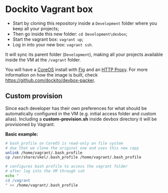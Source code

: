 # Dockito Vagrant box

* Start by cloning this repository inside a `Development` folder where you keep all your projects;
* Then go inside this new folder: `cd Development\devbox`;
* Start the vagrant box: `vagrant up`;
* Log in into your new box: `vagrant ssh`.

It will sync its parent folder (`Development`), making all your projects available inside the VM at the `/vagrant` folder.

You will have a [CoreOS](http://coreos.com/) install with [Fig](http://fig.sh/) and an [HTTP Proxy](https://github.com/dockito/proxy). For more information on how the image is built, check https://github.com/dockito/devbox-packer.


## Custom provision

Since each developer has their own preferences for what should be automatically configured in the VM (e.g. initial access folder and custom alias). Including a **custom-provision.sh** inside devbox directory it will be provisioned by Vagrant.

**Basic example:**

```bash
# bash_profile on CoreOS is read-only on file system
# due that we clone the original one and uses this new copy
unlink /home/vagrant/.bash_profile
cp /usr/share/skel/.bash_profile /home/vagrant/.bash_profile

# configures bash profile to access the vagrant folder
# after log into the VM through ssh
echo "
cd /vagrant
" >> /home/vagrant/.bash_profile
```
